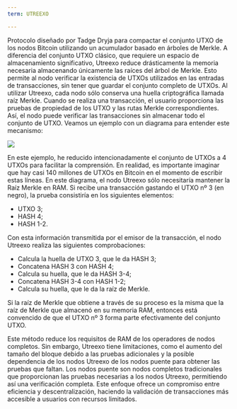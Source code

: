 ```yaml
---
term: UTREEXO

---
```

Protocolo diseñado por Tadge Dryja para compactar el conjunto UTXO de los nodos Bitcoin utilizando un acumulador basado en árboles de Merkle. A diferencia del conjunto UTXO clásico, que requiere un espacio de almacenamiento significativo, Utreexo reduce drásticamente la memoria necesaria almacenando únicamente las raíces del árbol de Merkle. Esto permite al nodo verificar la existencia de UTXOs utilizados en las entradas de transacciones, sin tener que guardar el conjunto completo de UTXOs. Al utilizar Utreexo, cada nodo sólo conserva una huella criptográfica llamada raíz Merkle. Cuando se realiza una transacción, el usuario proporciona las pruebas de propiedad de los UTXO y las rutas Merkle correspondientes. Así, el nodo puede verificar las transacciones sin almacenar todo el conjunto de UTXO. Veamos un ejemplo con un diagrama para entender este mecanismo:

![](../../dictionnaire/assets/15.webp)

En este ejemplo, he reducido intencionadamente el conjunto de UTXOs a 4 UTXOs para facilitar la comprensión. En realidad, es importante imaginar que hay casi 140 millones de UTXOs en Bitcoin en el momento de escribir estas líneas. En este diagrama, el nodo Utreexo sólo necesitaría mantener la Raíz Merkle en RAM. Si recibe una transacción gastando el UTXO nº 3 (en negro), la prueba consistiría en los siguientes elementos:


- UTXO 3;
- HASH 4;
- HASH 1-2.

Con esta información transmitida por el emisor de la transacción, el nodo Utreexo realiza las siguientes comprobaciones:


- Calcula la huella de UTXO 3, que le da HASH 3;
- Concatena HASH 3 con HASH 4;
- Calcula su huella, que le da HASH 3-4;
- Concatena HASH 3-4 con HASH 1-2;
- Calcula su huella, que le da la raíz de Merkle.

Si la raíz de Merkle que obtiene a través de su proceso es la misma que la raíz de Merkle que almacenó en su memoria RAM, entonces está convencido de que el UTXO nº 3 forma parte efectivamente del conjunto UTXO.

Este método reduce los requisitos de RAM de los operadores de nodos completos. Sin embargo, Utreexo tiene limitaciones, como el aumento del tamaño del bloque debido a las pruebas adicionales y la posible dependencia de los nodos Utreexo de los nodos puente para obtener las pruebas que faltan. Los nodos puente son nodos completos tradicionales que proporcionan las pruebas necesarias a los nodos Utreexo, permitiendo así una verificación completa. Este enfoque ofrece un compromiso entre eficiencia y descentralización, haciendo la validación de transacciones más accesible a usuarios con recursos limitados.